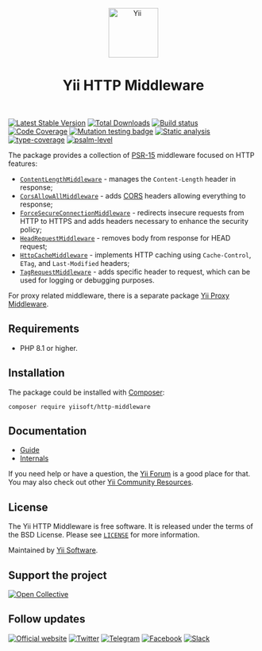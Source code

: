 <p align="center">
    <a href="https://github.com/yiisoft" target="_blank">
        <img src="https://yiisoft.github.io/docs/images/yii_logo.svg" height="100px" alt="Yii">
    </a>
    <h1 align="center">Yii HTTP Middleware</h1>
    <br>
</p>

[![Latest Stable Version](https://poser.pugx.org/yiisoft/http-middleware/v)](https://packagist.org/packages/yiisoft/http-middleware)
[![Total Downloads](https://poser.pugx.org/yiisoft/http-middleware/downloads)](https://packagist.org/packages/yiisoft/http-middleware)
[![Build status](https://github.com/yiisoft/http-middleware/actions/workflows/build.yml/badge.svg?branch=master)](https://github.com/yiisoft/http-middleware/actions/workflows/build.yml?query=branch%3Amaster)
[![Code Coverage](https://codecov.io/gh/yiisoft/http-middleware/branch/master/graph/badge.svg)](https://codecov.io/gh/yiisoft/http-middleware)
[![Mutation testing badge](https://img.shields.io/endpoint?style=flat&url=https%3A%2F%2Fbadge-api.stryker-mutator.io%2Fgithub.com%2Fyiisoft%2Fhttp-middleware%2Fmaster)](https://dashboard.stryker-mutator.io/reports/github.com/yiisoft/http-middleware/master)
[![Static analysis](https://github.com/yiisoft/http-middleware/actions/workflows/static.yml/badge.svg?branch=master)](https://github.com/yiisoft/http-middleware/actions/workflows/static.yml?query=branch%3Amaster)
[![type-coverage](https://shepherd.dev/github/yiisoft/http-middleware/coverage.svg)](https://shepherd.dev/github/yiisoft/http-middleware)
[![psalm-level](https://shepherd.dev/github/yiisoft/http-middleware/level.svg)](https://shepherd.dev/github/yiisoft/http-middleware)

The package provides a collection of [PSR-15](https://www.php-fig.org/psr/psr-15/#12-middleware) middleware focused on
HTTP features:

- [`ContentLengthMiddleware`](docs/guide/en/content-length-middleware.md) - manages the `Content-Length` header in
response;
- [`CorsAllowAllMiddleware`](docs/guide/en/cors-allow-all-middleware.md) - adds
[CORS](https://developer.mozilla.org/docs/Web/HTTP/Guides/CORS) headers allowing everything to response;
- [`ForceSecureConnectionMiddleware`](docs/guide/en/force-secure-connection-middleware.md) - redirects insecure requests
from HTTP to HTTPS and adds headers necessary to enhance the security policy;
- [`HeadRequestMiddleware`](docs/guide/en/head-request-middleware.md) - removes body from response for HEAD request;
- [`HttpCacheMiddleware`](docs/guide/en/http-cache-middleware.md) - implements HTTP caching using `Cache-Control`,
`ETag`, and `Last-Modified` headers;
- [`TagRequestMiddleware`](docs/guide/en/tag-request-middleware.md) - adds specific header to request, which can be used
for logging or debugging purposes.

For proxy related middleware, there is a separate package [Yii Proxy Middleware](https://github.com/yiisoft/yii-middleware).

## Requirements

- PHP 8.1 or higher.

## Installation

The package could be installed with [Composer](https://getcomposer.org):

```shell
composer require yiisoft/http-middleware
```

## Documentation

- [Guide](docs/guide/en/README.md)
- [Internals](docs/internals.md)

If you need help or have a question, the [Yii Forum](https://forum.yiiframework.com/c/yii-3-0/63) is a good place
for that. You may also check out other [Yii Community Resources](https://www.yiiframework.com/community).

## License

The Yii HTTP Middleware is free software. It is released under the terms of the BSD License.
Please see [`LICENSE`](./LICENSE.md) for more information.

Maintained by [Yii Software](https://www.yiiframework.com/).

## Support the project

[![Open Collective](https://img.shields.io/badge/Open%20Collective-sponsor-7eadf1?logo=open%20collective&logoColor=7eadf1&labelColor=555555)](https://opencollective.com/yiisoft)

## Follow updates

[![Official website](https://img.shields.io/badge/Powered_by-Yii_Framework-green.svg?style=flat)](https://www.yiiframework.com/)
[![Twitter](https://img.shields.io/badge/twitter-follow-1DA1F2?logo=twitter&logoColor=1DA1F2&labelColor=555555?style=flat)](https://twitter.com/yiiframework)
[![Telegram](https://img.shields.io/badge/telegram-join-1DA1F2?style=flat&logo=telegram)](https://t.me/yii3en)
[![Facebook](https://img.shields.io/badge/facebook-join-1DA1F2?style=flat&logo=facebook&logoColor=ffffff)](https://www.facebook.com/groups/yiitalk)
[![Slack](https://img.shields.io/badge/slack-join-1DA1F2?style=flat&logo=slack)](https://yiiframework.com/go/slack)
